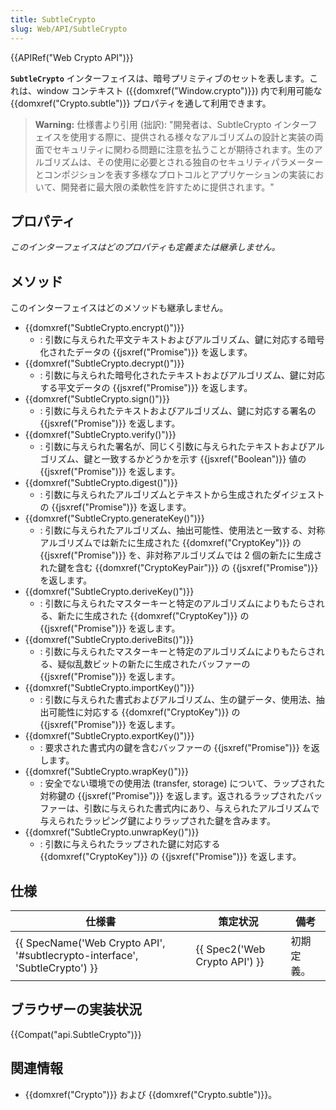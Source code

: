 ```yaml
---
title: SubtleCrypto
slug: Web/API/SubtleCrypto
---
```


{{APIRef("Web Crypto API")}}

**`SubtleCrypto`** インターフェイスは、暗号プリミティブのセットを表します。これは、window コンテキスト ({{domxref("Window.crypto")}}) 内で利用可能な {{domxref("Crypto.subtle")}} プロパティを通して利用できます。

> **Warning:** 仕様書より引用 (拙訳): "開発者は、SubtleCrypto インターフェイスを使用する際に、提供される様々なアルゴリズムの設計と実装の両面でセキュリティに関わる問題に注意を払うことが期待されます。生のアルゴリズムは、その使用に必要とされる独自のセキュリティパラメーターとコンポジションを表す多様なプロトコルとアプリケーションの実装において、開発者に最大限の柔軟性を許すために提供されます。"

## プロパティ

_このインターフェイスはどのプロパティも定義または継承しません。_

## メソッド

このインターフェイスはどのメソッドも継承しません。

- {{domxref("SubtleCrypto.encrypt()")}}
  - : 引数に与えられた平文テキストおよびアルゴリズム、鍵に対応する暗号化されたデータの {{jsxref("Promise")}} を返します。
- {{domxref("SubtleCrypto.decrypt()")}}
  - : 引数に与えられた暗号化されたテキストおよびアルゴリズム、鍵に対応する平文データの {{jsxref("Promise")}} を返します。
- {{domxref("SubtleCrypto.sign()")}}
  - : 引数に与えられたテキストおよびアルゴリズム、鍵に対応する署名の {{jsxref("Promise")}} を返します。
- {{domxref("SubtleCrypto.verify()")}}
  - : 引数に与えられた署名が、同じく引数に与えられたテキストおよびアルゴリズム、鍵と一致するかどうかを示す {{jsxref("Boolean")}} 値の {{jsxref("Promise")}} を返します。
- {{domxref("SubtleCrypto.digest()")}}
  - : 引数に与えられたアルゴリズムとテキストから生成されたダイジェストの {{jsxref("Promise")}} を返します。
- {{domxref("SubtleCrypto.generateKey()")}}
  - : 引数に与えられたアルゴリズム、抽出可能性、使用法と一致する、対称アルゴリズムでは新たに生成された {{domxref("CryptoKey")}} の {{jsxref("Promise")}} を、非対称アルゴリズムでは 2 個の新たに生成された鍵を含む {{domxref("CryptoKeyPair")}} の {{jsxref("Promise")}} を返します。
- {{domxref("SubtleCrypto.deriveKey()")}}
  - : 引数に与えられたマスターキーと特定のアルゴリズムによりもたらされる、新たに生成された {{domxref("CryptoKey")}} の {{jsxref("Promise")}} を返します。
- {{domxref("SubtleCrypto.deriveBits()")}}
  - : 引数に与えられたマスターキーと特定のアルゴリズムによりもたらされる、疑似乱数ビットの新たに生成されたバッファーの {{jsxref("Promise")}} を返します。
- {{domxref("SubtleCrypto.importKey()")}}
  - : 引数に与えられた書式およびアルゴリズム、生の鍵データ、使用法、抽出可能性に対応する {{domxref("CryptoKey")}} の {{jsxref("Promise")}} を返します。
- {{domxref("SubtleCrypto.exportKey()")}}
  - : 要求された書式内の鍵を含むバッファーの {{jsxref("Promise")}} を返します。
- {{domxref("SubtleCrypto.wrapKey()")}}
  - : 安全でない環境での使用法 (transfer, storage) について、ラップされた対称鍵の {{jsxref("Promise")}} を返します。返されるラップされたバッファーは、引数に与えられた書式内にあり、与えられたアルゴリズムで与えられたラッピング鍵によりラップされた鍵を含みます。
- {{domxref("SubtleCrypto.unwrapKey()")}}
  - : 引数に与えられたラップされた鍵に対応する {{domxref("CryptoKey")}} の {{jsxref("Promise")}} を返します。

## 仕様

| 仕様書                                                                                               | 策定状況                                 | 備考       |
| ---------------------------------------------------------------------------------------------------- | ---------------------------------------- | ---------- |
| {{ SpecName('Web Crypto API', '#subtlecrypto-interface', 'SubtleCrypto') }} | {{ Spec2('Web Crypto API') }} | 初期定義。 |

## ブラウザーの実装状況

{{Compat("api.SubtleCrypto")}}

## 関連情報

- {{domxref("Crypto")}} および {{domxref("Crypto.subtle")}}。

